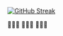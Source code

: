 [![GitHub Streak](https://streak-stats.demolab.com/?user=auntieyafen)](https://git.io/streak-stats)

🧚🏾‍♀️
🧚🏾‍♀️
🧚🏾‍♀️
